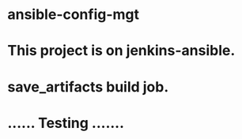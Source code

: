 # ansible-config-mgt
# This project is on jenkins-ansible.
# save_artifacts build job.
# ...... Testing .......
